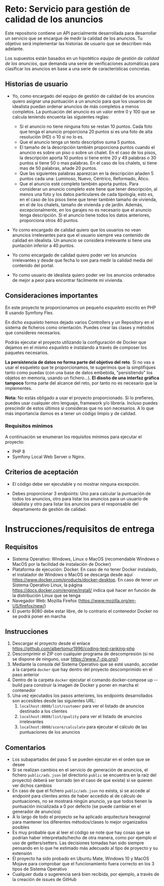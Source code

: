 # Reto: Servicio para gestión de calidad de los anuncios

Este repositorio contiene un API parcialmente desarrollada para desarrollar un servicio que se encargue de medir la calidad de los anuncios. Tu objetivo será implementar las historias de usuario que se describen más adelante.

Los supuestos están basados en un hipotético *equipo de gestión de calidad de los anuncios*, que demanda una serie de verificaciones automáticas para clasificar los anuncios en base a una serie de características concretas.

## Historias de usuario

* Yo, como encargado del equipo de gestión de calidad de los anuncios quiero asignar una puntuación a un anuncio para que los usuarios de idealista puedan ordenar anuncios de más completos a menos completos. La puntuación del anuncio es un valor entre 0 y 100 que se calcula teniendo encuenta las siguientes reglas:
  * Si el anuncio no tiene ninguna foto se restan 10 puntos. Cada foto que tenga el anuncio proporciona 20 puntos si es una foto de alta resolución (HD) o 10 si no lo es.
  * Que el anuncio tenga un texto descriptivo suma 5 puntos.
  * El tamaño de la descripción también proporciona puntos cuando el anuncio es sobre un piso o sobre un chalet. En el caso de los pisos, la descripción aporta 10 puntos si tiene entre 20 y 49 palabras o 30 puntos si tiene 50 o mas palabras. En el caso de los chalets, si tiene mas de 50 palabras, añade 20 puntos.
  * Que las siguientes palabras aparezcan en la descripción añaden 5 puntos cada una: Luminoso, Nuevo, Céntrico, Reformado, Ático.
  * Que el anuncio esté completo también aporta puntos. Para considerar un anuncio completo este tiene que tener descripción, al menos una foto y los datos particulares de cada tipología, esto es, en el caso de los pisos tiene que tener también tamaño de vivienda, en el de los chalets, tamaño de vivienda y de jardín. Además, excepcionalmente, en los garajes no es necesario que el anuncio tenga descripción. Si el anuncio tiene todos los datos anteriores, proporciona otros 40 puntos.

* Yo como encargado de calidad quiero que los usuarios no vean anuncios irrelevantes para que el usuario siempre vea contenido de calidad en idealista. Un anuncio se considera irrelevante si tiene una puntación inferior a 40 puntos.

* Yo como encargado de calidad quiero poder ver los anuncios irrelevantes y desde que fecha lo son para medir la calidad media del contenido del portal.

* Yo como usuario de idealista quiero poder ver los anuncios ordenados de mejor a peor para encontrar fácilmente mi vivienda.

## Consideraciones importantes

En este proyecto te proporcionamos un pequeño *esqueleto* escrito en PHP 8 usando Symfony Flex.

En dicho *esqueleto* hemos dejado varios Controllers y un Repository en el sistema de ficheros como orientación. Puedes crear las clases y métodos que consideres necesarios.

Podrás ejecutar el proyecto utilizando la configuración de Docker que dejamos en el mismo *esqueleto* e instalando a través de composer los paquetes necesarios.

**La persistencia de datos no forma parte del objetivo del reto**. Si no vas a usar el esqueleto que te proporcionamos, te sugerimos que la simplifiques tanto como puedas (con una base de datos embebida, "persistiendo" los objetos en memoria, usando un fichero...). **El diseño de una interfaz gráfica tampoco** forma parte del alcance del reto, por tanto no es necesario que la implementes.

**Nota:** No estás obligado a usar el proyecto proporcionado. Si lo prefieres, puedes usar cualquier otro lenguaje, framework y/o librería. Incluso puedes prescindir de estos últimos si consideras que no son necesarios. A lo que más importancia damos es a tener un código limpio y de calidad.

### Requisitos mínimos

A continuación se enumeran los requisitos mínimos para ejecutar el proyecto:

* PHP 8
* Symfony Local Web Server o Nginx.

## Criterios de aceptación

* El código debe ser ejecutable y no mostrar ninguna excepción.

* Debes proporcionar 3 endpoints: Uno para calcular la puntuación de todos los anuncios, otro para listar los anuncios para un usuario de idealista y otro para listar los anuncios para el responsable del departamento de gestión de calidad.

# Instrucciones/requisitos de entrega

## Requisitos

* Sistema Operativo: Windows, Linux o MacOS (recomendable Windows o MacOS por la facilidad de instalación de Docker)
* Plataforma de ejecución: Docker. En caso de no tener Docker instalado, el instalador de Windows o MacOS se descarga desde aquí https://www.docker.com/products/docker-desktop. En caso de tener un Sistema Operativo Linux, la página https://docs.docker.com/engine/install/ indica qué hacer en función de la distribución Linux que se tenga
* Navegador Web: Mozilla Firefox (https://www.mozilla.org/en-US/firefox/new/)
* El puerto 8080 debe estar libre, de lo contrario el contenedor Docker no se podrá poner en marcha

## Instrucciones

1. Descargar el proyecto desde el enlace https://github.com/albertomur1996/coding-test-ranking-php
2. Descomprimir el ZIP con cualquier programa de descompresión (si no se dispone de ninguno, usar https://www.7-zip.org/)
3. Mediante la consola del Sistema Operativo que se esté usando, acceder a la carpeta `docker` que hay dentro del proyecto descomprimido en el paso anterior
4. Dentro de la carpeta `docker` ejecutar el comando docker-compose up --build para construir la imagen de Docker y poner en marcha el contenedor
5. Una vez ejecutados los pasos anteriores, los endpoints desarrollados son accesibles desde las siguientes URL:
   1. `localhost:8080/list/customer` para ver el listado de anuncios destinado a los clientes
   2. `localhost:8080/list/quality` para ver el listado de anuncios irrelevantes
   3. `localhost:8080/score/calculate` para ejecutar el cálculo de las puntuaciones de los anuncios

## Comentarios

* Los subapartados del paso 5 se pueden ejecutar en el orden que se desee
* Si se realizan cambios en el servicio de generación de anuncios, el fichero `public/ads.json` (el directorio `public` se encuentra en la raíz del proyecto) deberá ser borrado (en el caso de que exista) si se quieren ver dichos cambios
* En caso de que el fichero `public/ads.json` no exista, si se accede al endpoint para clientes antes de haber accedido al de cálculo de puntuaciones, no se mostrará ningún anuncio, ya que todos tienen la puntuación inicializada a 0 por defecto (se puede cambiar en el generador de anuncios)
* A lo largo de todo el proyecto se ha aplicado arquitectura hexagonal para mantener los diferentes métodos/clases lo mejor organizados posibles
* Es muy probable que al leer el código se note que hay cosas que se podrían haber interpretado/hecho de otra manera, como por ejemplo el uso de getters/setters. Las decisiones tomadas han sido siempre pensando en lo que he estimado más adecuado al tipo de proyecto y su extensión
* El proyecto ha sido probado en Ubuntu Mate, Windows 10 y MacOS Mojave para comprobar que el funcionamiento fuera correcto en los 3 tipos de Sistema Operativo
* Cualquier duda o sugerencia será bien recibida, por ejemplo, a través de la creación de issues de GitHub
